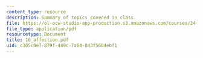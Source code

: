 ```yaml
---
content_type: resource
description: Summary of topics covered in class.
file: https://ol-ocw-studio-app-production.s3.amazonaws.com/courses/24-201-topics-in-the-history-of-philosophy-kant-fall-2005/c305c0e7879f449c7a64843f5604ebf1_16_affection.pdf
file_type: application/pdf
resourcetype: Document
title: 16_affection.pdf
uid: c305c0e7-879f-449c-7a64-843f5604ebf1
---
```

